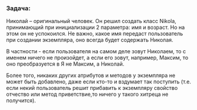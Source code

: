 ### Задача: 
Николай – оригинальный человек.
Он решил создать класс Nikola, принимающий при инициализации 2 параметра: имя и возраст.
Но на этом он не успокоился.
Не важно, какое имя передаст пользователь при создании экземпляра, оно всегда будет содержать Николая.

В частности - если пользователя на самом деле зовут Николаем, то с именем ничего не произойдет,
а если его зовут, например, Максим, то оно преобразуется в Я не Максим, а Николай.

Более того, никаких других атрибутов и методов у экземпляра не может быть добавлено,
даже если кто-то и вздумает так поступить
(т.е. если некий пользователь решит прибавить к экземпляру свойство отчество или метод приветствие,то ничего у такого хитреца не получится).